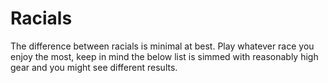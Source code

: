 # Racials

The difference between racials is minimal at best. Play whatever race you enjoy the most, keep in mind the below list is simmed with reasonably high gear and you might see different results. 